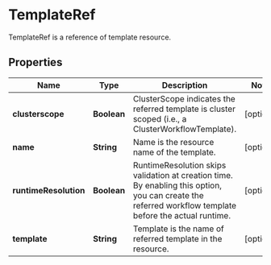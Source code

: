 

# TemplateRef

TemplateRef is a reference of template resource.
## Properties

Name | Type | Description | Notes
------------ | ------------- | ------------- | -------------
**clusterscope** | **Boolean** | ClusterScope indicates the referred template is cluster scoped (i.e., a ClusterWorkflowTemplate). |  [optional]
**name** | **String** | Name is the resource name of the template. |  [optional]
**runtimeResolution** | **Boolean** | RuntimeResolution skips validation at creation time. By enabling this option, you can create the referred workflow template before the actual runtime. |  [optional]
**template** | **String** | Template is the name of referred template in the resource. |  [optional]



